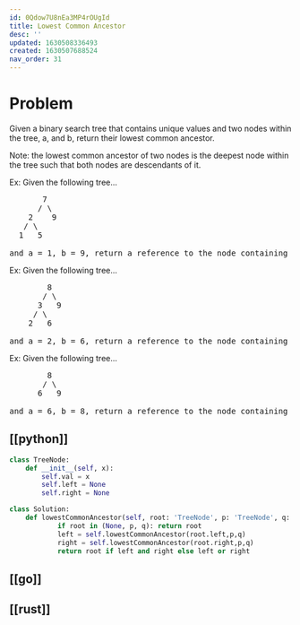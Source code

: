 ```yaml
---
id: 0Qdow7U8nEa3MP4rOUgId
title: Lowest Common Ancestor
desc: ''
updated: 1630508336493
created: 1630507688524
nav_order: 31
---
```

# Problem

Given a binary search tree that contains unique values and two nodes within the tree, a, and b, return their lowest common ancestor.

Note: the lowest common ancestor of two nodes is the deepest node within the tree such that both nodes are descendants of it.

Ex: Given the following tree...
<pre>
       7
      / \
    2    9
   / \
  1   5

and a = 1, b = 9, return a reference to the node containing 7.
</pre>

Ex: Given the following tree...

<pre>
        8
       / \
      3   9
     / \
    2   6

and a = 2, b = 6, return a reference to the node containing 3.
</pre>

Ex: Given the following tree...

<pre>
        8
       / \
      6   9

and a = 6, b = 8, return a reference to the node containing 8.
</pre>

## [[python]]
```python
class TreeNode:
    def __init__(self, x):
        self.val = x
        self.left = None
        self.right = None

class Solution:
    def lowestCommonAncestor(self, root: 'TreeNode', p: 'TreeNode', q: 'TreeNode') -> 'TreeNode':
            if root in (None, p, q): return root
            left = self.lowestCommonAncestor(root.left,p,q)
            right = self.lowestCommonAncestor(root.right,p,q)
            return root if left and right else left or right
```

## [[go]]

## [[rust]]
